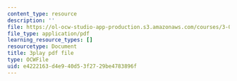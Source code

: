```yaml
---
content_type: resource
description: ''
file: https://ol-ocw-studio-app-production.s3.amazonaws.com/courses/3-091sc-introduction-to-solid-state-chemistry-fall-2010/e4222163d4e940d53f2729be4783896f_xEm2h8yiADY.pdf
file_type: application/pdf
learning_resource_types: []
resourcetype: Document
title: 3play pdf file
type: OCWFile
uid: e4222163-d4e9-40d5-3f27-29be4783896f
---
```

